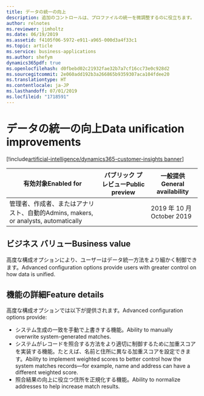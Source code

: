 ```yaml
---
title: データの統一の向上
description: 追加のコントロールは、プロファイルの統一を微調整するのに役立ちます。
author: relnotes
ms.reviewer: jimholtz
ms.date: 06/19/2019
ms.assetid: f4105f06-5972-e911-a965-000d3a4f33c1
ms.topic: article
ms.service: business-applications
ms.author: shefym
dynamics365pdf: true
ms.openlocfilehash: d0fbebd02c21932fae32b7a7cf16cc73e0c928d2
ms.sourcegitcommit: 2e060add192b3a266865b9359307aca104fdee20
ms.translationtype: HT
ms.contentlocale: ja-JP
ms.lasthandoff: 07/01/2019
ms.locfileid: "1718591"
---
```

# <a name="data-unification-improvements"></a><span data-ttu-id="366ac-103">データの統一の向上</span><span class="sxs-lookup"><span data-stu-id="366ac-103">Data unification improvements</span></span>
[!include[artificial-intelligence/dynamics365-customer-insights banner](../includes/artificial-intelligence/dynamics365-customer-insights.md)]

| <span data-ttu-id="366ac-104">有効対象</span><span class="sxs-lookup"><span data-stu-id="366ac-104">Enabled for</span></span>    |  <span data-ttu-id="366ac-105">パブリック プレビュー</span><span class="sxs-lookup"><span data-stu-id="366ac-105">Public preview</span></span> | <span data-ttu-id="366ac-106">一般提供</span><span class="sxs-lookup"><span data-stu-id="366ac-106">General availability</span></span> | 
| ---------- | ---------- |---------- |
|<span data-ttu-id="366ac-107">管理者、作成者、またはアナリスト、自動的</span><span class="sxs-lookup"><span data-stu-id="366ac-107">Admins, makers, or analysts, automatically</span></span>|| <span data-ttu-id="366ac-108">2019 年 10 月</span><span class="sxs-lookup"><span data-stu-id="366ac-108">October 2019</span></span>|


## <a name="business-value"></a><span data-ttu-id="366ac-109">ビジネス バリュー</span><span class="sxs-lookup"><span data-stu-id="366ac-109">Business value</span></span>
<!-- bv start -->
<span data-ttu-id="366ac-110">高度な構成オプションにより、ユーザーはデータ統一方法をより細かく制御できます。</span><span class="sxs-lookup"><span data-stu-id="366ac-110">Advanced configuration options provide users with greater control on how data is unified.</span></span>

<!-- bv end -->



## <a name="feature-details"></a><span data-ttu-id="366ac-111">機能の詳細</span><span class="sxs-lookup"><span data-stu-id="366ac-111">Feature details</span></span>
<!--feature detail start -->
<span data-ttu-id="366ac-112">高度な構成オプションでは以下が提供されます。</span><span class="sxs-lookup"><span data-stu-id="366ac-112">Advanced configuration options provide:</span></span>

- <span data-ttu-id="366ac-113">システム生成の一致を手動で上書きする機能。</span><span class="sxs-lookup"><span data-stu-id="366ac-113">Ability to manually overwrite system-generated matches.</span></span> 
- <span data-ttu-id="366ac-114">システムがレコードを照合する方法をより適切に制御するために加重スコアを実装する機能。たとえば、名前と住所に異なる加重スコアを設定できます。</span><span class="sxs-lookup"><span data-stu-id="366ac-114">Ability to implement weighted scores to better control how the system matches records—for example, name and address can have a different weighted score.</span></span>
- <span data-ttu-id="366ac-115">照合結果の向上に役立つ住所を正規化する機能。</span><span class="sxs-lookup"><span data-stu-id="366ac-115">Ability to normalize addresses to help increase match results.</span></span>
<!--feature detail end -->










